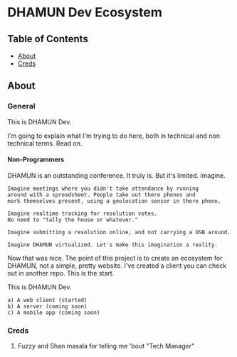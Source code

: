 DHAMUN Dev Ecosystem
=========================

## Table of Contents

- [About](#about)
- [Creds](#Creds)

## About

### General

This is DHAMUN Dev.

I'm going to explain what I'm trying to do here, both in technical and non technical terms. Read on.

#### Non-Programmers

DHAMUN is an outstanding conference. It truly is. 
But it's limited. Imagine.

```
Imagine meetings where you didn't take attendance by running 
around with a spreadsheet. People take out there phones and 
mark themselves present, using a geolocation sensor in there phone.

Imagine realtime tracking for resolution votes. 
No need to "tally the house or whatever." 

Imagine submitting a resolution online, and not carrying a USB around.

Imagine DHAMUN virtualized. Let's make this imagination a reality.
```

Now that was nice. The point of this project is to create an ecosystem for DHAMUN, not a simple, pretty website. I've created a client you can check out in another repo. This is the start.

This is DHAMUN Dev. 

```
a) A web client (started)
b) A server (coming soon)
c) A mobile app (coming soon)
```



### Creds
1. Fuzzy and Shan masala for telling me 'bout "Tech Manager"